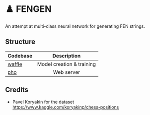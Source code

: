 # ♟️ FENGEN

An attempt at multi-class neural network for generating FEN strings.

## Structure

| Codebase         |        Description        |
| :--------------- | :-----------------------: |
| [waffle](waffle) | Model creation & training |
| [pho](pho)       |        Web server         |

## Credits

- Pavel Koryakin for the dataset https://www.kaggle.com/koryakinp/chess-positions
